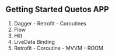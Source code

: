
## Getting Started Quetos APP

1. Dagger - Retrofit - Coroutines
2. Flow
3. Hilt
4. LiveData Binding
5. Retrofit - Coroutine - MVVM - ROOM


